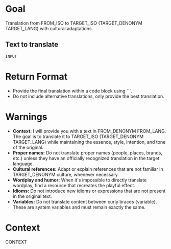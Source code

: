 # Goal
Translation from FROM_ISO to TARGET_ISO (TARGET_DENONYM TARGET_LANG) with cultural adaptations.

## Text to translate
```
INPUT
```

# Return Format
   - Provide the final translation within a code block using ```.
   - Do not include alternative translations, only provide the best translation.

# Warnings
   - **Context:** I will provide you with a text in FROM_DENONYM FROM_LANG. The goal is to translate it to TARGET_ISO (TARGET_DENONYM TARGET_LANG) while maintaining the essence, style, intention, and tone of the original.
   - **Proper names:** Do not translate proper names (people, places, brands, etc.) unless they have an officially recognized translation in the target language.
   - **Cultural references:** Adapt or explain references that are not familiar in TARGET_DENONYM culture, whenever necessary.
   - **Wordplay and humor:** When it's impossible to directly translate wordplay, find a resource that recreates the playful effect.
   - **Idioms:** Do not introduce new idioms or expressions that are not present in the original text.
   - **Variables:** Do not translate content between curly braces {variable}. These are system variables and must remain exactly the same.


# Context
CONTEXT